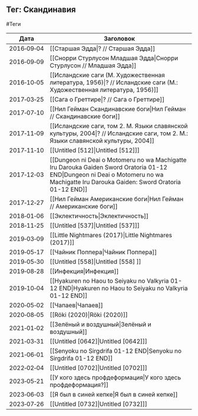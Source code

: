 ## Тег: Скандинавия
#Теги

| Дата | Заголовок |
| --- | --- |
| 2016&#8209;09&#8209;04 | [[Старшая Эдда\|? // Старшая Эдда]] |
| 2016&#8209;09&#8209;09 | [[Снорри Стурлусон  Младшая Эдда\|Снорри Стурлусон // Младшая Эдда]] |
| 2016&#8209;10&#8209;05 | [[Исландские саги (М. Художественная литература, 1956)\|? // Исландские саги (М.: Художественная литература, 1956)]] |
| 2017&#8209;03&#8209;25 | [[Сага о Греттире\|? // Сага о Греттире]] |
| 2017&#8209;07&#8209;10 | [[Нил Гейман  Скандинавские боги\|Нил Гейман // Скандинавские боги]] |
| 2017&#8209;11&#8209;09 | [[Исландские саги, том 2. М. Языки славянской культуры, 2004\|? // Исландские саги, том 2. М.: Языки славянской культуры, 2004]] |
| 2017&#8209;11&#8209;10 | [[Untitled [512]\|Untitled [512]]] |
| 2017&#8209;12&#8209;03 | [[Dungeon ni Deai o Motomeru no wa Machigatte Iru Darouka Gaiden Sword Oratoria 01-12 END\|Dungeon ni Deai o Motomeru no wa Machigatte Iru Darouka Gaiden: Sword Oratoria 01-12 END]] |
| 2017&#8209;12&#8209;27 | [[Нил Гейман  Американские боги\|Нил Гейман // Американские боги]] |
| 2018&#8209;01&#8209;06 | [[Эклектичность\|Эклектичность]] |
| 2018&#8209;11&#8209;25 | [[Untitled [537]\|Untitled [537]]] |
| 2019&#8209;03&#8209;09 | [[Little Nightmares (2017)\|Little Nightmares (2017)]] |
| 2019&#8209;05&#8209;17 | [[Чайник Поппера\|Чайник Поппера]] |
| 2019&#8209;05&#8209;30 | [[Untitled [558]\|Untitled [558] ]] |
| 2019&#8209;08&#8209;28 | [[Инфекция\|Инфекция]] |
| 2019&#8209;10&#8209;04 | [[Hyakuren no Haou to Seiyaku no Valkyria 01-12 END\|Hyakuren no Haou to Seiyaku no Valkyria 01-12 END]] |
| 2020&#8209;05&#8209;02 | [[Чапаев\|Чапаев]] |
| 2020&#8209;08&#8209;05 | [[Röki (2020)\|Röki (2020)]] |
| 2021&#8209;01&#8209;02 | [[Зелёный и воздушный\|Зелёный и воздушный]] |
| 2021&#8209;03&#8209;31 | [[Untitled [0642]\|Untitled [0642]]] |
| 2021&#8209;06&#8209;01 | [[Senyoku no Sirgdrifa 01-12 END\|Senyoku no Sirgdrifa 01-12 END]] |
| 2022&#8209;02&#8209;04 | [[Untitled [0702]\|Untitled [0702]]] |
| 2023&#8209;05&#8209;21 | [[У кого здесь профдеформация\|У кого здесь профдеформация?]] |
| 2023&#8209;06&#8209;03 | [[Я был в синей кепке\|Я был в синей кепке]] |
| 2023&#8209;07&#8209;26 | [[Untitled [0732]\|Untitled [0732]]] |
